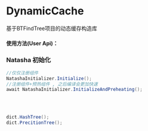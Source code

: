 
# DynamicCache
基于BTFindTree项目的动态缓存构造库


#### 使用方法(User Api)：  



### Natasha 初始化

  ```C#
  //仅仅注册组件
  NatashaInitializer.Initialize();
  //注册组件+预热组件 , 之后编译会更加快速
  await NatashaInitializer.InitializeAndPreheating();
  ```

<br/>  


```C#

dict.HashTree();
dict.PrecitionTree();

```

